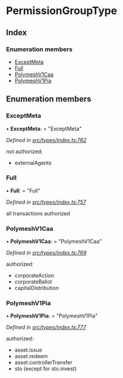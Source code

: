 # PermissionGroupType

## Index

### Enumeration members

* [ExceptMeta](permissiongrouptype.md#exceptmeta)
* [Full](permissiongrouptype.md#full)
* [PolymeshV1Caa](permissiongrouptype.md#polymeshv1caa)
* [PolymeshV1Pia](permissiongrouptype.md#polymeshv1pia)

## Enumeration members

### ExceptMeta

• **ExceptMeta**: = "ExceptMeta"

_Defined in_ [_src/types/index.ts:762_](https://github.com/PolymathNetwork/polymesh-sdk/blob/7362b318/src/types/index.ts#L762)

not authorized:

* externalAgents

### Full

• **Full**: = "Full"

_Defined in_ [_src/types/index.ts:757_](https://github.com/PolymathNetwork/polymesh-sdk/blob/7362b318/src/types/index.ts#L757)

all transactions authorized

### PolymeshV1Caa

• **PolymeshV1Caa**: = "PolymeshV1Caa"

_Defined in_ [_src/types/index.ts:769_](https://github.com/PolymathNetwork/polymesh-sdk/blob/7362b318/src/types/index.ts#L769)

authorized:

* corporateAction
* corporateBallot
* capitalDistribution

### PolymeshV1Pia

• **PolymeshV1Pia**: = "PolymeshV1Pia"

_Defined in_ [_src/types/index.ts:777_](https://github.com/PolymathNetwork/polymesh-sdk/blob/7362b318/src/types/index.ts#L777)

authorized:

* asset.issue
* asset.redeem
* asset.controllerTransfer
* sto \(except for sto.invest\)

